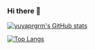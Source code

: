 ### Hi there 👋
[![yuyaprgrm's GitHub stats](https://github-readme-stats.vercel.app/api?username=yuyprgrm)](https://github.com/anuraghazra/github-readme-stats)

[![Top Langs](https://github-readme-stats.vercel.app/api/top-langs/?username=yuyaprgrm&layout=compact)](https://github.com/anuraghazra/github-readme-stats)

<!--
**yuyaprgrm/yuyaprgrm** is a ✨ _special_ ✨ repository because its `README.md` (this file) appears on your GitHub profile.

Here are some ideas to get you started:

- 🔭 I’m currently working on ...
- 🌱 I’m currently learning ...
- 👯 I’m looking to collaborate on ...
- 🤔 I’m looking for help with ...
- 💬 Ask me about ...
- 📫 How to reach me: ...
- 😄 Pronouns: ...
- ⚡ Fun fact: ...
-->
